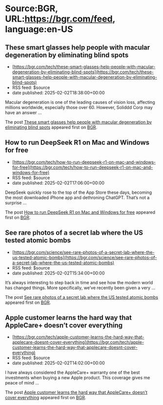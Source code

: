 # Source:BGR, URL:https://bgr.com/feed, language:en-US

## These smart glasses help people with macular degeneration by eliminating blind spots
 - [https://bgr.com/tech/these-smart-glasses-help-people-with-macular-degeneration-by-eliminating-blind-spots](https://bgr.com/tech/these-smart-glasses-help-people-with-macular-degeneration-by-eliminating-blind-spots)
 - RSS feed: $source
 - date published: 2025-02-02T18:38:00+00:00

<p>Macular degeneration is one of the leading causes of vision loss, affecting millions worldwide, especially those over 60. However, Soliddd Corp may have an answer &#8230;</p>
<p>The post <a href="https://bgr.com/tech/these-smart-glasses-help-people-with-macular-degeneration-by-eliminating-blind-spots/">These smart glasses help people with macular degeneration by eliminating blind spots</a> appeared first on <a href="https://bgr.com">BGR</a>.</p>

## How to run DeepSeek R1 on Mac and Windows for free
 - [https://bgr.com/tech/how-to-run-deepseek-r1-on-mac-and-windows-for-free](https://bgr.com/tech/how-to-run-deepseek-r1-on-mac-and-windows-for-free)
 - RSS feed: $source
 - date published: 2025-02-02T17:06:00+00:00

<p>DeepSeek quickly rose to the top of the App Store these days, becoming the most downloaded iPhone app and dethroning ChatGPT. That&#8217;s not a surprise &#8230;</p>
<p>The post <a href="https://bgr.com/tech/how-to-run-deepseek-r1-on-mac-and-windows-for-free/">How to run DeepSeek R1 on Mac and Windows for free</a> appeared first on <a href="https://bgr.com">BGR</a>.</p>

## See rare photos of a secret lab where the US tested atomic bombs
 - [https://bgr.com/science/see-rare-photos-of-a-secret-lab-where-the-us-tested-atomic-bombs](https://bgr.com/science/see-rare-photos-of-a-secret-lab-where-the-us-tested-atomic-bombs)
 - RSS feed: $source
 - date published: 2025-02-02T15:34:00+00:00

<p>It’s always interesting to step back in time and see how the modern world has changed things. More specifically, we’ve recently been given a very &#8230;</p>
<p>The post <a href="https://bgr.com/science/see-rare-photos-of-a-secret-lab-where-the-us-tested-atomic-bombs/">See rare photos of a secret lab where the US tested atomic bombs</a> appeared first on <a href="https://bgr.com">BGR</a>.</p>

## Apple customer learns the hard way that AppleCare+ doesn’t cover everything
 - [https://bgr.com/tech/apple-customer-learns-the-hard-way-that-applecare-doesnt-cover-everything](https://bgr.com/tech/apple-customer-learns-the-hard-way-that-applecare-doesnt-cover-everything)
 - RSS feed: $source
 - date published: 2025-02-02T14:02:00+00:00

<p>I have always considered the AppleCare+ warranty one of the best investments when buying a new Apple product. This coverage gives me peace of mind &#8230;</p>
<p>The post <a href="https://bgr.com/tech/apple-customer-learns-the-hard-way-that-applecare-doesnt-cover-everything/">Apple customer learns the hard way that AppleCare+ doesn&#8217;t cover everything</a> appeared first on <a href="https://bgr.com">BGR</a>.</p>

